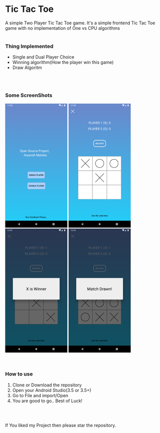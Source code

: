 # Tic Tac Toe
A simple Two Player Tic Tac Toe game.
It's a simple frontend Tic Tac Toe game with no implementation of One vs CPU algorithms
<br/>
<br/>


### Thing Implemented
* Single and Dual Player Choice
* Winning algorithm(How the player win this game)
* Draw Algoritm

<br/>
<br/>

### Some ScreenShots
<div>
<img src="./screenshots/main_screen.png" alt="Main Screen" width="200px" title="Main Screen" style={margin:100px;}/>
<img src="./screenshots/preview.png" alt="Preview" width="200px" title="Preview"/>
<img src="./screenshots/winner.png" alt="Winner" width="200px" title="Winner"/>
<img image src="./screenshots/draw.png" alt="Draw" width="200px" title="Draw"/>
</div>

<br/>
<br/>

### How to use
1. Clone or Download the repository
2. Open your Android Studio(3.5 or 3.5+)
3. Go to File and import/Open
4. You are good to go.. Best of Luck!

<br/>
<br/>

If You liked my Project then please star the repository.
